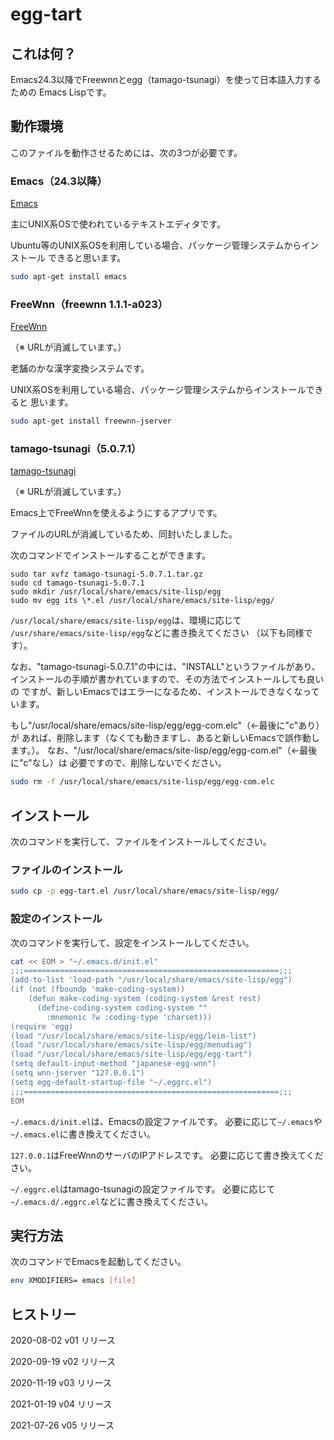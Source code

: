 # egg-tart

## これは何？

Emacs24.3以降でFreewnnとegg（tamago-tsunagi）を使って日本語入力するための
Emacs Lispです。

## 動作環境

このファイルを動作させるためには、次の3つが必要です。

### Emacs（24.3以降）

[Emacs](https://www.gnu.org/software/emacs/)

主にUNIX系OSで使われているテキストエディタです。

Ubuntu等のUNIX系OSを利用している場合、パッケージ管理システムからインストール
できると思います。

``` sh
sudo apt-get install emacs
```

### FreeWnn（freewnn 1.1.1-a023）

[FreeWnn](https://ja.osdn.net/projects/freewnn/)

（※ URLが消滅しています。）

老舗のかな漢字変換システムです。

UNIX系OSを利用している場合、パッケージ管理システムからインストールできると
思います。

``` sh
sudo apt-get install freewnn-jserver
```

### tamago-tsunagi（5.0.7.1）

[tamago-tsunagi](https://ja.osdn.net/projects/tamago-tsunagi/)

（※ URLが消滅しています。）

Emacs上でFreeWnnを使えるようにするアプリです。

ファイルのURLが消滅しているため、同封いたしました。

次のコマンドでインストールすることができます。

``` /bin/sh
sudo tar xvfz tamago-tsunagi-5.0.7.1.tar.gz
sudo cd tamago-tsunagi-5.0.7.1
sudo mkdir /usr/local/share/emacs/site-lisp/egg
sudo mv egg its \*.el /usr/local/share/emacs/site-lisp/egg/
```

`/usr/local/share/emacs/site-lisp/egg`は、環境に応じて
`/usr/share/emacs/site-lisp/egg`などに書き換えてください
（以下も同様です）。

なお、"tamago-tsunagi-5.0.7.1"の中には、"INSTALL"というファイルがあり、
インストールの手順が書かれていますので、その方法でインストールしても良いの
ですが、新しいEmacsではエラーになるため、インストールできなくなっています。

もし"/usr/local/share/emacs/site-lisp/egg/egg-com.elc"（←最後に"c"あり）が
あれば、削除します（なくても動きますし、あると新しいEmacsで誤作動します。）。
なお、"/usr/local/share/emacs/site-lisp/egg/egg-com.el"（←最後に"c"なし）は
必要ですので、削除しないでください。

``` sh
sudo rm -f /usr/local/share/emacs/site-lisp/egg/egg-com.elc
```

## インストール

次のコマンドを実行して、ファイルをインストールしてください。

### ファイルのインストール

``` sh
sudo cp -p egg-tart.el /usr/local/share/emacs/site-lisp/egg/
```

### 設定のインストール

次のコマンドを実行して、設定をインストールしてください。

``` sh
cat << EOM > "~/.emacs.d/init.el"
;;;=========================================================;;;
(add-to-list 'load-path "/usr/local/share/emacs/site-lisp/egg")
(if (not (fboundp 'make-coding-system))
    (defun make-coding-system (coding-system &rest rest)
      (define-coding-system coding-system ""
        :mnemonic ?w :coding-type 'charset)))
(require 'egg)
(load "/usr/local/share/emacs/site-lisp/egg/leim-list")
(load "/usr/local/share/emacs/site-lisp/egg/menudiag")
(load "/usr/local/share/emacs/site-lisp/egg/egg-tart")
(setq default-input-method "japanese-egg-wnn")
(setq wnn-jserver "127.0.0.1")
(setq egg-default-startup-file "~/.eggrc.el")
;;;=========================================================;;;
EOM
```

`~/.emacs.d/init.el`は、Emacsの設定ファイルです。
必要に応じて`~/.emacs`や`~/.emacs.el`に書き換えてください。

`127.0.0.1`はFreeWnnのサーバのIPアドレスです。
必要に応じて書き換えてください。

`~/.eggrc.el`はtamago-tsunagiの設定ファイルです。
必要に応じて`~/.emacs.d/.eggrc.el`などに書き換えてください。

## 実行方法

次のコマンドでEmacsを起動してください。

``` bash or zsh
env XMODIFIERS= emacs [file]
```

## ヒストリー

2020-08-02 v01 リリース

2020-09-19 v02 リリース

2020-11-19 v03 リリース

2021-01-19 v04 リリース

2021-07-26 v05 リリース
